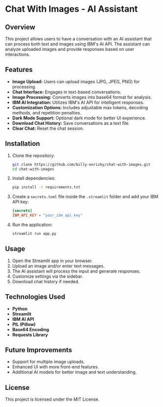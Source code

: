 # Chat With Images - AI Assistant

## Overview
This project allows users to have a conversation with an AI assistant that can process both text and images using IBM's AI API. The assistant can analyze uploaded images and provide responses based on user interactions.

## Features
- **Image Upload:** Users can upload images (JPG, JPEG, PNG) for processing.
- **Chat Interface:** Engages in text-based conversations.
- **Image Processing:** Converts images into base64 format for analysis.
- **IBM AI Integration:** Utilizes IBM's AI API for intelligent responses.
- **Customization Options:** Includes adjustable max tokens, decoding methods, and repetition penalties.
- **Dark Mode Support:** Optional dark mode for better UI experience.
- **Download Chat History:** Save conversations as a text file.
- **Clear Chat:** Reset the chat session.

## Installation
1. Clone the repository:
   ```bash
   git clone https://github.com/billy-enrizky/chat-with-images.git
   cd chat-with-images
   ```
2. Install dependencies:
   ```bash
   pip install -r requirements.txt
   ```
3. Create a `secrets.toml` file inside the `.streamlit` folder and add your IBM API key:
   ```toml
   [secrets]
   IBM_API_KEY = "your_ibm_api_key"
   ```
4. Run the application:
   ```bash
   streamlit run app.py
   ```

## Usage
1. Open the Streamlit app in your browser.
2. Upload an image and/or enter text messages.
3. The AI assistant will process the input and generate responses.
4. Customize settings via the sidebar.
5. Download chat history if needed.

## Technologies Used
- **Python**
- **Streamlit**
- **IBM AI API**
- **PIL (Pillow)**
- **Base64 Encoding**
- **Requests Library**

## Future Improvements
- Support for multiple image uploads.
- Enhanced UI with more front-end features.
- Additional AI models for better image and text understanding.

## License
This project is licensed under the MIT License.

